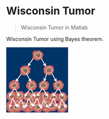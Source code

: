 # Wisconsin Tumor
> Wisconsin Tumor in Matlab

Wisconsin Tumor using Bayes theorem.

![](docs/breast-cancer.jpg)